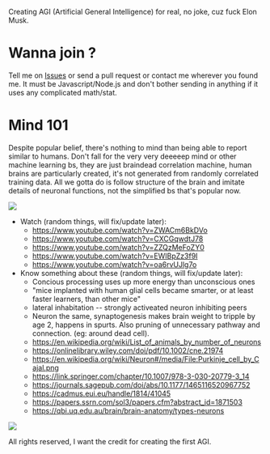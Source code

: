 Creating AGI (Artificial General Intelligence) for real, no joke, cuz fuck
Elon Musk.

# Wanna join ?

Tell me on [Issues](https://github.com/9004B/AGI/issues) or send a pull
request or contact me wherever you found me. It must be Javascript/Node.js
and don't bother sending in anything if it uses any complicated math/stat.

# Mind 101

Despite popular belief, there's nothing to mind than being able to report
similar to humans. Don't fall for the very very deeeeep mind or other
machine learning bs, they are just braindead correlation machine, human
brains are particularly created, it's not generated from randomly
correlated training data. All we gotta do is follow structure of the brain
and imitate details of neuronal functions, not the simplified bs that's
popular now.

![](http://4.bp.blogspot.com/-SMf8ldfcs_E/UMfTUr2spxI/AAAAAAAAEws/EQzy14KbFvU/s1600/human8sect6.jpg)

+ Watch (random things, will fix/update later):
    + <https://www.youtube.com/watch?v=ZWACm6BkDVo>
    + <https://www.youtube.com/watch?v=CXCGqwdtJ78>
    + <https://www.youtube.com/watch?v=ZZQzMeFoZY0>
    + <https://www.youtube.com/watch?v=EWIBpZz3f9I>
    + <https://www.youtube.com/watch?v=oa6rvUJlg7o>
+ Know something about these (random things, will fix/update later):
    + Concious processing uses up more energy than unconscious ones
    + "mice implanted with human glial cells became smarter, or at least
      faster learners, than other mice" 
    + lateral inhabitation -- strongly activeated neuron inhibiting peers 
    +  Neuron the same, synaptogenesis makes brain weight to tripple by age
       2, happens in spurts. Also pruning of unnecessary pathway and
       connection. (eg: around dead cell). 
    + <https://en.wikipedia.org/wiki/List_of_animals_by_number_of_neurons>
    + <https://onlinelibrary.wiley.com/doi/pdf/10.1002/cne.21974>
    + <https://en.wikipedia.org/wiki/Neuron#/media/File:Purkinje_cell_by_Cajal.png>
    + <https://link.springer.com/chapter/10.1007/978-3-030-20779-3_14>
    + <https://journals.sagepub.com/doi/abs/10.1177/1465116520967752>
    + <https://cadmus.eui.eu/handle/1814/41045>
    + <https://papers.ssrn.com/sol3/papers.cfm?abstract_id=1871503>
    + <https://qbi.uq.edu.au/brain/brain-anatomy/types-neurons>

![](https://upload.wikimedia.org/wikipedia/commons/0/0a/Anatomy_of_a_Neuron_with_Synapse.png)

All rights reserved, I want the credit for creating the first AGI.
